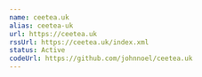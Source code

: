 ```yaml
---
name: ceetea.uk
alias: ceetea-uk
url: https://ceetea.uk
rssUrl: https://ceetea.uk/index.xml
status: Active
codeUrl: https://github.com/johnnoel/ceetea.uk
---
```

